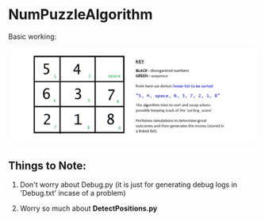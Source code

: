 # NumPuzzleAlgorithm

Basic working:

![](instruct.png)

## Things to Note:
1) Don't worry about Debug.py 
(it is just for generating debug logs in 'Debug.txt' incase of a problem)

2) Worry so much about **DetectPositions.py**




